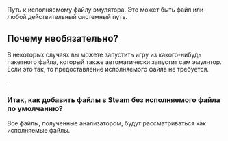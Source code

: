 #

Путь к исполняемому файлу эмулятора. Это может быть файл или любой действительный системный путь.

## Почему необязательно?

В некоторых случаях вы можете запустить игру из какого-нибудь пакетного файла, который также автоматически запустит сам эмулятор. Если это так, то предоставление исполняемого файла не требуется.

.

### Итак, как добавить файлы в Steam без исполняемого файла по умолчанию?

Все файлы, полученные анализатором, будут рассматриваться как исполняемые файлы.
